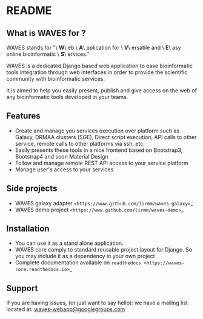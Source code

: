 README
======

What is WAVES for ?
-------------------

WAVES stands for "\ **W**\ eb \ **A**\ pplication for \ **V**\ ersatile and \ **E**\ asy online bioinformatic \ **S**\ ervices."

WAVES is a dedicated Django based web application to ease bioinformatic tools integration through web interfaces in
order to provide the scientific community with bioinformatic services.

It is aimed to help you easily present, publish and give access on the web of any bioinformatic tools developed
in your teams.


Features
--------

- Create and manage you services execution over platform such as Galaxy, DRMAA clusters (SGE), Direct script execution, API calls to other service, remote calls to other platforms via ssh, etc.
- Easily presents these tools in a nice frontend based on Bootstrap3, Bootstrap4 and soon Material Design
- Follow and manage remote REST API access to your service platform
- Manage user's access to your services

Side projects
-------------

- WAVES galaxy adapter `<https://www.github.com/lirmm/waves-galaxy>`_
- WAVES demo project `<https://www.github.com/lirmm/waves-demo>`_


Installation
------------

- You can use it as a stand alone application.
- WAVES core comply to standard reusable project layout for Django. So you may include it as a dependency in your own project
- Complete documentation available on `readthedocs <https://waves-core.readthedocs.io>`_


Support
-------

If you are having issues, (or just want to say hello): we have a mailing list located at: waves-webapp@googlegroups.com
